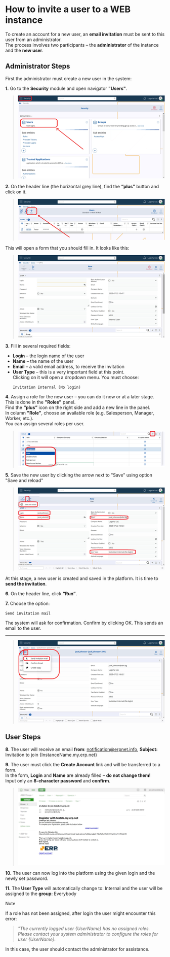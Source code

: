 # How to invite a user to a WEB instance

To create an account for a new user, an **email invitation** must be sent to this user from an administrator.  
The process involves two participants – the **administrator** of the instance and the **new user**.

## Administrator Steps

First the administrator must create a new user in the system:

**1.** Go to the **Security** module and open navigator **"Users"**.
>![Navigator](pictures/navuser.png)


**2.** On the header line (the horizontal grey line), find the **“plus”** button and click on it.  
>![AddUser](pictures/plususer.png)

This will open a form that you should fill in. It looks like this:
>![Form](pictures/formuser.png)

**3.** Fill in several required fields:
   - **Login** – the login name of the user
   - **Name** – the name of the user
   - **Email** – a valid email address, to receive the invitation
   - **User Type** – this is a very important field at this point.  
     Clicking on it will open a dropdown menu. You must choose:  
     ```text
     Invitation Internal (No login)
     ```

**4.** Assign a role for the new user – you can do it now or at a later stage.  
   This is done in the **"Roles"** panel.  
   Find the **“plus”** icon on the right side and add a new line in the panel.  
   In column **"Role"**, choose an available role (e.g. Salesperson, Manager, Worker, etc.).  
   You can assign several roles per user.
  > ![Role](pictures/roleuser.png)

**5.** Save the new user by clicking the arrow next to "Save" using option "Save and reload"
   
> ![FilledForm](pictures/readyuser.png)
   
   At this stage, a new user is created and saved in the platform. It is time to **send the invitation**.

**6.** On the header line, click **“Run”**.

**7.** Choose the option:  
   ```text
   Send invitation mail
   ```  
The system will ask for confirmation. Confirm by clicking OK. This sends an email to the user.

---
> ![Invite](pictures/inviteuser.png)

## User Steps

**8.** The user will receive an email **from**: notification@erpnet.info,  **Subject:**   Invitation to join {InstanceName.my.erp.net}
   
**9.** The user must click the **Create Account** link and will be transferred to a form.  
   In the form, **Login** and **Name** are already filled – **do not change them!**  
   Input only an **8-character password** and **confirm**.
   
> ![mail](pictures/mailuser.png)

**10.** The user can now log into the platform using the given login and the newly set password.

**11.** The **User Type** will automatically change to:  Internal and the user will be assigned to the **group**: Everybody
  
> [!NOTE] 
If a role has not been assigned, after login the user might encounter this error:
> 
> _"The currently logged user {UserName} has no assigned roles.
> Please contact your system administrator to configure the roles for user {UserName}._

In this case, the user should contact the administrator for assistance.
   
